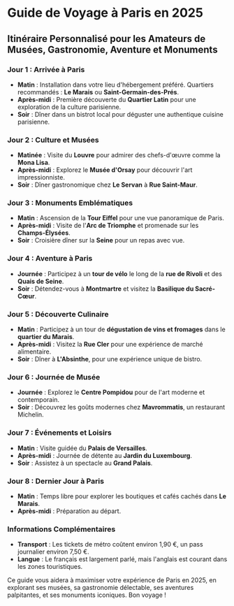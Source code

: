 # Guide de Voyage à Paris en 2025

## Itinéraire Personnalisé pour les Amateurs de Musées, Gastronomie, Aventure et Monuments

### Jour 1 : Arrivée à Paris
- **Matin** : Installation dans votre lieu d'hébergement préféré. Quartiers recommandés : **Le Marais** ou **Saint-Germain-des-Prés**.
- **Après-midi** : Première découverte du **Quartier Latin** pour une exploration de la culture parisienne.
- **Soir** : Dîner dans un bistrot local pour déguster une authentique cuisine parisienne.

### Jour 2 : Culture et Musées
- **Matinée** : Visite du **Louvre** pour admirer des chefs-d'œuvre comme la **Mona Lisa**.
- **Après-midi** : Explorez le **Musée d'Orsay** pour découvrir l'art impressionniste.
- **Soir** : Dîner gastronomique chez **Le Servan** à **Rue Saint-Maur**.

### Jour 3 : Monuments Emblématiques
- **Matin** : Ascension de la **Tour Eiffel** pour une vue panoramique de Paris.
- **Après-midi** : Visite de l'**Arc de Triomphe** et promenade sur les **Champs-Élysées**.
- **Soir** : Croisière dîner sur la **Seine** pour un repas avec vue.

### Jour 4 : Aventure à Paris
- **Journée** : Participez à un **tour de vélo** le long de la **rue de Rivoli** et des **Quais de Seine**.
- **Soir** : Détendez-vous à **Montmartre** et visitez la **Basilique du Sacré-Cœur**.

### Jour 5 : Découverte Culinaire
- **Matin** : Participez à un tour de **dégustation de vins et fromages** dans le **quartier du Marais**.
- **Après-midi** : Visitez la **Rue Cler** pour une expérience de marché alimentaire.
- **Soir** : Dîner à **L'Absinthe**, pour une expérience unique de bistro.

### Jour 6 : Journée de Musée
- **Journée** : Explorez le **Centre Pompidou** pour de l'art moderne et contemporain.
- **Soir** : Découvrez les goûts modernes chez **Mavrommatis**, un restaurant Michelin.

### Jour 7 : Événements et Loisirs
- **Matin** : Visite guidée du **Palais de Versailles**.
- **Après-midi** : Journée de détente au **Jardin du Luxembourg**.
- **Soir** : Assistez à un spectacle au **Grand Palais**.

### Jour 8 : Dernier Jour à Paris
- **Matin** : Temps libre pour explorer les boutiques et cafés cachés dans **Le Marais**.
- **Après-midi** : Préparation au départ.

### Informations Complémentaires
- **Transport** : Les tickets de métro coûtent environ 1,90 €, un pass journalier environ 7,50 €.
- **Langue** : Le français est largement parlé, mais l'anglais est courant dans les zones touristiques.

Ce guide vous aidera à maximiser votre expérience de Paris en 2025, en explorant ses musées, sa gastronomie délectable, ses aventures palpitantes, et ses monuments iconiques. Bon voyage !